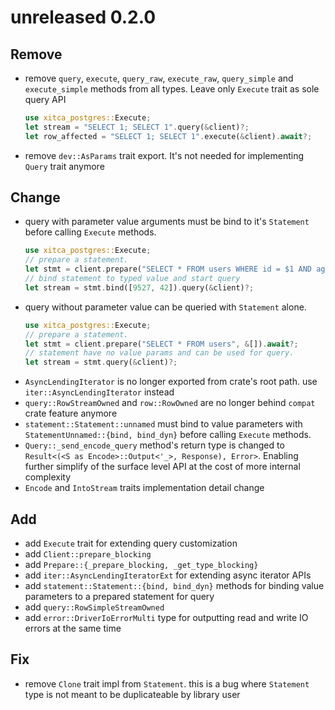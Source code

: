 # unreleased 0.2.0
## Remove
- remove `query`, `execute`, `query_raw`, `execute_raw`, `query_simple` and `execute_simple` methods from all types. Leave only `Execute` trait as sole query API  
    ```rust
    use xitca_postgres::Execute;
    let stream = "SELECT 1; SELECT 1".query(&client)?;
    let row_affected = "SELECT 1; SELECT 1".execute(&client).await?;
    ```
- remove `dev::AsParams` trait export. It's not needed for implementing `Query` trait anymore    

## Change
- query with parameter value arguments must be bind to it's `Statement` before calling `Execute` methods.
    ```rust
    use xitca_postgres::Execute;
    // prepare a statement.
    let stmt = client.prepare("SELECT * FROM users WHERE id = $1 AND age = $2", &[Type::INT4, Type::INT4]).await?;
    // bind statement to typed value and start query
    let stream = stmt.bind([9527, 42]).query(&client)?;
    ```
- query without parameter value can be queried with `Statement` alone.
    ```rust
    use xitca_postgres::Execute;
    // prepare a statement.
    let stmt = client.prepare("SELECT * FROM users", &[]).await?;
    // statement have no value params and can be used for query.
    let stream = stmt.query(&client)?;
    ```
- `AsyncLendingIterator` is no longer exported from crate's root path. use `iter::AsyncLendingIterator` instead
- `query::RowStreamOwned` and `row::RowOwned` are no longer behind `compat` crate feature anymore
- `statement::Statement::unnamed` must bind to value parameters with `StatementUnnamed::{bind, bind_dyn}` before calling `Execute` methods.
- `Query::_send_encode_query` method's return type is changed to `Result<(<S as Encode>::Output<'_>, Response), Error>`. Enabling further simplify of the surface level API at the cost of more internal complexity
- `Encode` and `IntoStream` traits implementation detail change

## Add
- add `Execute` trait for extending query customization
- add `Client::prepare_blocking`
- add `Prepare::{_prepare_blocking, _get_type_blocking}`
- add `iter::AsyncLendingIteratorExt` for extending async iterator APIs
- add `statement::Statement::{bind, bind_dyn}` methods for binding value parameters to a prepared statement for query
- add `query::RowSimpleStreamOwned`
- add `error::DriverIoErrorMulti` type for outputting read and write IO errors at the same time

## Fix
- remove `Clone` trait impl from `Statement`. this is a bug where `Statement` type is not meant to be duplicateable by library user
